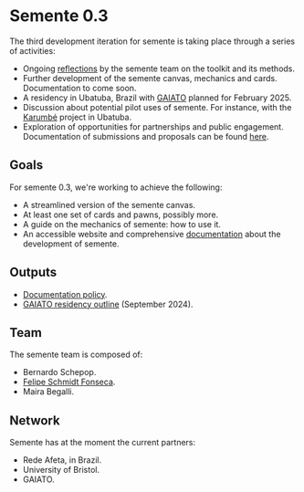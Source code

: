 # Semente 0.3

The third development iteration for semente is taking place through a series of activities:

- Ongoing [reflections](reflections) by the semente team on the toolkit and its methods.
- Further development of the semente canvas, mechanics and cards. Documentation to come soon.
- A residency in Ubatuba, Brazil with [GAIATO](gaiato) planned for February 2025.
- Discussion about potential pilot uses of semente. For instance, with the [Karumbé](karumbe) project in Ubatuba.
- Exploration of opportunities for partnerships and public engagement. Documentation of submissions and proposals can be found [here](proposals).

## Goals

For semente 0.3, we're working to achieve the following:

- A streamlined version of the semente canvas.
- At least one set of cards and pawns, possibly more.
- A guide on the mechanics of semente: how to use it.
- An accessible website and comprehensive [documentation](https://github.com/semente-de/documentation) about the development of semente.

## Outputs

- [Documentation policy](documentation-policy.md).
- [GAIATO residency outline](gaiato/2024-09_outline.md) (September 2024).

## Team

The semente team is composed of:

- Bernardo Schepop.
- [Felipe Schmidt Fonseca](https://is.efeefe.me).
- Maira Begalli.

## Network

Semente has at the moment the current partners:

- Rede Afeta, in Brazil.
- University of Bristol.
- GAIATO.